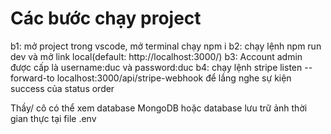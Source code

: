 # Các bước chạy project

b1: mở project trong vscode, mở terminal chạy npm i
b2: chạy lệnh npm run dev và mở link local(default: http://localhost:3000/)
b3: Account admin được cấp là username:duc và password:duc
b4: chạy lệnh stripe listen --forward-to localhost:3000/api/stripe-webhook để lắng nghe sự kiện success của status order

Thầy/ cô có thể xem database MongoDB hoặc database lưu trữ ảnh thời gian thực tại file .env
